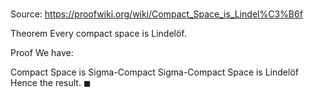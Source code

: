 # 

Source: https://proofwiki.org/wiki/Compact_Space_is_Lindel%C3%B6f

Theorem
Every compact space is Lindelöf.


Proof
We have:

Compact Space is Sigma-Compact
Sigma-Compact Space is Lindelöf
Hence the result.
$\blacksquare$





